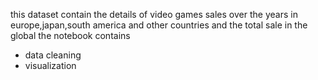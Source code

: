  this dataset contain the details of video games sales over the years in europe,japan,south america and other countries and the total sale in the global
 the notebook contains
 - data  cleaning
 - visualization
